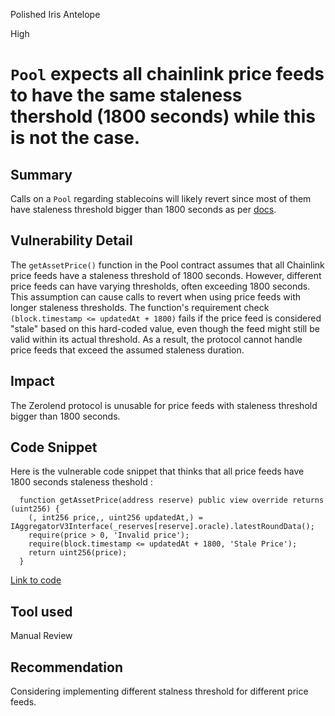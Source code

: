 Polished Iris Antelope

High

# ```Pool``` expects all chainlink price feeds to have the same staleness thershold (1800 seconds) while this is not the case.

## Summary
Calls on a ```Pool``` regarding stablecoins will likely revert since most of them have staleness threshold bigger than 1800 seconds as per [docs](https://medium.com/cyfrin/chainlink-oracle-defi-attacks-93b6cb6541bf#:~:text=The%20staleness%20threshold%20should%20correspond,Heartbeat”%20column%20for%20each%20feed.).

## Vulnerability Detail
The ```getAssetPrice()``` function in the Pool contract assumes that all Chainlink price feeds have a staleness threshold of 1800 seconds. However, different price feeds can have varying thresholds, often exceeding 1800 seconds. This assumption can cause calls to revert when using price feeds with longer staleness thresholds. The function's requirement check ```(block.timestamp <= updatedAt + 1800)``` fails if the price feed is considered "stale" based on this hard-coded value, even though the feed might still be valid within its actual threshold. As a result, the protocol cannot handle price feeds that exceed the assumed staleness duration.

## Impact
The Zerolend protocol is unusable for price feeds with staleness threshold bigger than 1800 seconds.

## Code Snippet
Here is the vulnerable code snippet that thinks that all price feeds have 1800 seconds staleness theshold :
```solidity
  function getAssetPrice(address reserve) public view override returns (uint256) {
    (, int256 price,, uint256 updatedAt,) = IAggregatorV3Interface(_reserves[reserve].oracle).latestRoundData();
    require(price > 0, 'Invalid price');
    require(block.timestamp <= updatedAt + 1800, 'Stale Price');
    return uint256(price);
  }
```
[Link to code](https://github.com/sherlock-audit/2024-06-new-scope/blob/main/zerolend-one/contracts/core/pool/PoolGetters.sol#L158C1-L163C4)

## Tool used
Manual Review

## Recommendation
Considering implementing different stalness threshold for different price feeds.